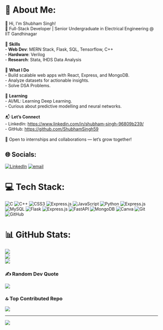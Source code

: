 # 💫 About Me:
👋 Hi, I'm Shubham Singh!  <br>🚀 Full-Stack Developer | Senior Undergraduate in Electrical Engineering @ IIT Gandhinagar<br><br>🔨 **Skills**  <br>- **Web Dev**: MERN Stack, Flask, SQL, Tensorflow, C++  <br>- **Hardware**: Verilog  <br>- **Research**: Stata, IHDS Data Analysis  <br><br>💼 **What I Do**  <br>- Build scalable web apps with React, Express, and MongoDB.  <br>- Analyze datasets for actionable insights.  <br>- Solve DSA Problems.  <br><br>🌱 **Learning**  <br>- AI/ML: Learning Deep Learning.  <br>- Curious about predictive modelling and neural networks.  <br><br>📬 **Let’s Connect**  <br>- LinkedIn: https://www.linkedin.com/in/shubham-singh-96809b239/<br>- GitHub: https://github.com/ShubhamSingh59<br><br>🌟 Open to internships and collaborations — let’s grow together!  


## 🌐 Socials:
[![LinkedIn](https://img.shields.io/badge/LinkedIn-%230077B5.svg?logo=linkedin&logoColor=white)](https://linkedin.com/in/shubham-singh-96809b239) [![email](https://img.shields.io/badge/Email-D14836?logo=gmail&logoColor=white)](mailto:shubhams@iitgn.ac.in) 

# 💻 Tech Stack:
![C](https://img.shields.io/badge/c-%2300599C.svg?style=for-the-badge&logo=c&logoColor=white) ![C++](https://img.shields.io/badge/c++-%2300599C.svg?style=for-the-badge&logo=c%2B%2B&logoColor=white) ![CSS3](https://img.shields.io/badge/css3-%231572B6.svg?style=for-the-badge&logo=css3&logoColor=white) ![Express.js](https://img.shields.io/badge/express.js-%23404d59.svg?style=for-the-badge&logo=express&logoColor=%2361DAFB) ![JavaScript](https://img.shields.io/badge/javascript-%23323330.svg?style=for-the-badge&logo=javascript&logoColor=%23F7DF1E) ![Python](https://img.shields.io/badge/python-3670A0?style=for-the-badge&logo=python&logoColor=ffdd54) ![Express.js](https://img.shields.io/badge/express.js-%23404d59.svg?style=for-the-badge&logo=express&logoColor=%2361DAFB) ![MySQL](https://img.shields.io/badge/mysql-4479A1.svg?style=for-the-badge&logo=mysql&logoColor=white) ![Flask](https://img.shields.io/badge/flask-%23000.svg?style=for-the-badge&logo=flask&logoColor=white) ![Express.js](https://img.shields.io/badge/express.js-%23404d59.svg?style=for-the-badge&logo=express&logoColor=%2361DAFB) ![FastAPI](https://img.shields.io/badge/FastAPI-005571?style=for-the-badge&logo=fastapi) ![MongoDB](https://img.shields.io/badge/MongoDB-%234ea94b.svg?style=for-the-badge&logo=mongodb&logoColor=white) ![Canva](https://img.shields.io/badge/Canva-%2300C4CC.svg?style=for-the-badge&logo=Canva&logoColor=white) ![Git](https://img.shields.io/badge/git-%23F05033.svg?style=for-the-badge&logo=git&logoColor=white) ![GitHub](https://img.shields.io/badge/github-%23121011.svg?style=for-the-badge&logo=github&logoColor=white)
# 📊 GitHub Stats:
![](https://github-readme-stats.vercel.app/api?username=ShubhamSingh59&theme=dark&hide_border=false&include_all_commits=false&count_private=false)<br/>
![](https://github-readme-streak-stats.herokuapp.com/?user=ShubhamSingh59&theme=dark&hide_border=false)<br/>
![](https://github-readme-stats.vercel.app/api/top-langs/?username=ShubhamSingh59&theme=dark&hide_border=false&include_all_commits=false&count_private=false&layout=compact)

### ✍️ Random Dev Quote
![](https://quotes-github-readme.vercel.app/api?type=horizontal&theme=radical)

### 🔝 Top Contributed Repo
![](https://github-contributor-stats.vercel.app/api?username=ShubhamSingh59&limit=5&theme=dark&combine_all_yearly_contributions=true)

---
[![](https://visitcount.itsvg.in/api?id=ShubhamSingh59&icon=0&color=0)](https://visitcount.itsvg.in)

<!-- Proudly created with GPRM ( https://gprm.itsvg.in ) -->
